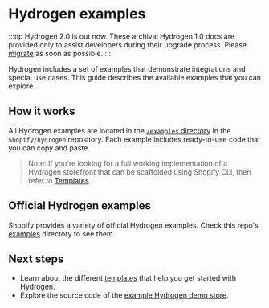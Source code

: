 # Hydrogen examples


:::tip
Hydrogen 2.0 is out now. These archival Hydrogen 1.0 docs are provided only to assist developers during their upgrade process. Please [migrate](/migrate) as soon as possible.
:::



Hydrogen includes a set of examples that demonstrate integrations and special use cases. This guide describes the available examples that you can explore.

## How it works

All Hydrogen examples are located in the [`/examples` directory](https://github.com/Shopify/hydrogen/tree/main/examples/) in the `Shopify/hydrogen` repository. Each example includes ready-to-use code that you can copy and paste.

> Note:
> If you're looking for a full working implementation of a Hydrogen storefront that can be scaffolded using Shopify CLI, then refer to [Templates](/tutorials/getting-started/templates/).

## Official Hydrogen examples

Shopify provides a variety of official Hydrogen examples. Check this repo's [examples](/examples) directory to see them.

## Next steps

- Learn about the different [templates](/tutorials/getting-started/templates/) that help you get started with Hydrogen.
- Explore the source code of the [example Hydrogen demo store](https://github.com/Shopify/hydrogen/tree/main/templates/demo-store).

